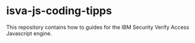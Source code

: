 # isva-js-coding-tipps
This repository contains how to guides for the IBM Security Verify Access Javascript engine. 
